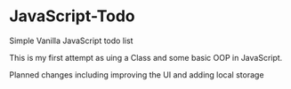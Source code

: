 # JavaScript-Todo
Simple Vanilla JavaScript todo list

This is my first attempt as uing a Class and some basic OOP in JavaScript.

Planned changes including improving the UI and adding local storage
